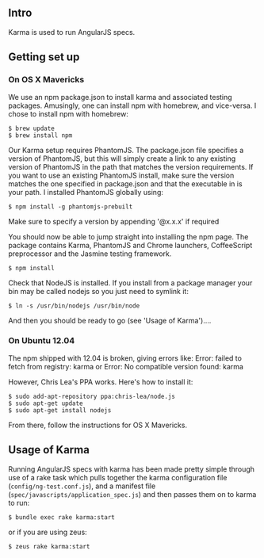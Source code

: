 ## Intro
Karma is used to run AngularJS specs.

## Getting set up

### On OS X Mavericks
We use an npm package.json to install karma and associated testing packages. Amusingly, one can install npm with homebrew, and vice-versa. I chose to install npm with homebrew:

    $ brew update
    $ brew install npm

Our Karma setup requires PhantomJS. The package.json file specifies a version of PhantomJS, but this will simply create a link to any existing version of PhantomJS in the path that matches the version requirements. If you want to use an existing PhantomJS install, make sure the version matches the one specified in package.json and that the executable in is your path. I installed PhantomJS globally using:

    $ npm install -g phantomjs-prebuilt

Make sure to specify a version by appending '@x.x.x' if required

You should now be able to jump straight into installing the npm page. The package contains Karma, PhantomJS and Chrome launchers, CoffeeScript preprocessor and the Jasmine testing framework.

    $ npm install

Check that NodeJS is installed. If you install from a package manager your bin may be called nodejs so you just need to symlink it:

    $ ln -s /usr/bin/nodejs /usr/bin/node

And then you should be ready to go (see 'Usage of Karma')....


### On Ubuntu 12.04
The npm shipped with 12.04 is broken, giving errors like:
    Error: failed to fetch from registry: karma
    or
    Error: No compatible version found: karma

However, Chris Lea's PPA works. Here's how to install it:

    $ sudo add-apt-repository ppa:chris-lea/node.js 
    $ sudo apt-get update
    $ sudo apt-get install nodejs

From there, follow the instructions for OS X Mavericks.

## Usage of Karma
Running AngularJS specs with karma has been made pretty simple through use of a rake task which pulls together the karma configuration file (`config/ng-test.conf.js`), and a manifest file (`spec/javascripts/application_spec.js`) and then passes them on to karma to run:

    $ bundle exec rake karma:start

or if you are using zeus:

    $ zeus rake karma:start